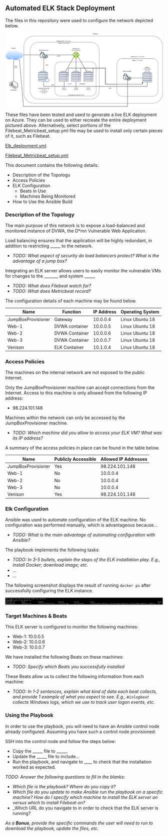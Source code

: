 ## Automated ELK Stack Deployment

The files in this repository were used to configure the network depicted below.

![Network diagram map](https://github.com/BrenaBaby/Project1/blob/master/Project/Images/Project%20map%20(1).png)      

These files have been tested and used to generate a live ELK deployment on Azure. They can be used to either recreate the entire deployment pictured above. Alternatively, select portions of the Filebeat_Metricbeat_setup.yml file may be used to install only certain pieces of it, such as Filebeat.

[Elk_deployment.yml](https://github.com/BenjaminBartholomew/Automated_ELK_Stack/blob/master/Ansible_YML_Scripts/install-elk.yml)

[Filebeat_Metricbeat_setup.yml](https://github.com/BrenaBaby/Project1/blob/master/Project/YML%20files/Filebeat_Metricbeat_setup.yml)

This document contains the following details:
- Description of the Topologu
- Access Policies
- ELK Configuration
  - Beats in Use
  - Machines Being Monitored
- How to Use the Ansible Build


### Description of the Topology

The main purpose of this network is to expose a load-balanced and monitored instance of DVWA, the D*mn Vulnerable Web Application.

Load balancing ensures that the application will be highly redundant, in addition to restricting _____ to the network.
- _TODO: What aspect of security do load balancers protect? What is the advantage of a jump box?_

Integrating an ELK server allows users to easily monitor the vulnerable VMs for changes to the _______ and system _____.
- _TODO: What does Filebeat watch for?_
- _TODO: What does Metricbeat record?_

The configuration details of each machine may be found below.

| Name               | Function       | IP Address | Operating System |
|--------------------|----------------|------------|------------------|
| JumpBoxProvisioner | Gateway        | 10.0.0.4   | Linux Ubuntu 18  |
| Web-1              | DVWA container | 10.0.0.5   | Linux Ubuntu 18  |
| Web-2              | DVWA Container | 10.0.0.6   | Linux Ubuntu 18  |
| Web-3              | DVWA Container | 10.0.0.7   | Linux Ubuntu 18  |
| Venison            | ELK Container  | 10.1.0.4   | Linux Ubuntu 18  |

### Access Policies

The machines on the internal network are not exposed to the public Internet. 

Only the JumpBoxProvisioner machine can accept connections from the Internet. Access to this machine is only allowed from the following IP address:

- 98.224.101.148

Machines within the network can only be accessed by the JumpBoxProvisioner machine.
- _TODO: Which machine did you allow to access your ELK VM? What was its IP address?_

A summary of the access policies in place can be found in the table below.

| Name               | Publicly Accessible | Allowed IP Addresses |
|--------------------|---------------------|----------------------|
| JumpBoxProvisioner | Yes                 | 98.224.101.148       |
| Web-1              | No                  | 10.0.0.4             |
| Web-2              | No                  | 10.0.0.4             |
| Web-3              | No                  | 10.0.0.4             |
| Venison            | Yes                 | 98.224.101.148       |

### Elk Configuration

Ansible was used to automate configuration of the ELK machine. No configuration was performed manually, which is advantageous because...
- _TODO: What is the main advantage of automating configuration with Ansible?_

The playbook implements the following tasks:
- _TODO: In 3-5 bullets, explain the steps of the ELK installation play. E.g., install Docker; download image; etc._
- ...
- ...

The following screenshot displays the result of running `docker ps` after successfully configuring the ELK instance.

![Docker PS](https://github.com/BrenaBaby/Project1/blob/master/Project/Images/Elk%20Container.png)

### Target Machines & Beats
This ELK server is configured to monitor the following machines:
- Web-1: 10.0.0.5
- Web-2: 10.0.0.6
- Web-3: 10.0.0.7

We have installed the following Beats on these machines:
- _TODO: Specify which Beats you successfully installed_

These Beats allow us to collect the following information from each machine:
- _TODO: In 1-2 sentences, explain what kind of data each beat collects, and provide 1 example of what you expect to see. E.g., `Winlogbeat` collects Windows logs, which we use to track user logon events, etc._

### Using the Playbook
In order to use the playbook, you will need to have an Ansible control node already configured. Assuming you have such a control node provisioned: 

SSH into the control node and follow the steps below:
- Copy the _____ file to _____.
- Update the _____ file to include...
- Run the playbook, and navigate to ____ to check that the installation worked as expected.

_TODO: Answer the following questions to fill in the blanks:_
- _Which file is the playbook? Where do you copy it?_
- _Which file do you update to make Ansible run the playbook on a specific machine? How do I specify which machine to install the ELK server on versus which to install Filebeat on?_
- _Which URL do you navigate to in order to check that the ELK server is running?

_As a **Bonus**, provide the specific commands the user will need to run to download the playbook, update the files, etc._

